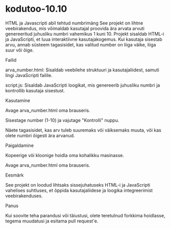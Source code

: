 # kodutoo-10.10
HTML ja Javascripti abil tehtud numbrimäng
See projekt on lihtne veebirakendus, mis võimaldab kasutajal proovida ära arvata arvuti genereeritud juhusliku numbri vahemikus 1 kuni 10. Projekt sisaldab HTML-i ja JavaScripti, et luua interaktiivne kasutajakogemus. Kui kasutaja sisestab arvu, annab süsteem tagasisidet, kas valitud number on liiga väike, liiga suur või õige.

Failid

arva_number.html: Sisaldab veebilehe struktuuri ja kasutajaliidest, samuti lingi JavaScripti failile.

script.js: Sisaldab JavaScripti loogikat, mis genereerib juhusliku numbri ja kontrollib kasutaja sisestust.

Kasutamine

Avage arva_number.html oma brauseris.

Sisestage number (1-10) ja vajutage "Kontrolli" nuppu.

Näete tagasisidet, kas arv tuleb suuremaks või väiksemaks muuta, või kas olete numbri õigesti ära arvanud.

Paigaldamine

Kopeerige või kloonige hoidla oma kohalikku masinasse.

Avage arva_number.html oma brauseris.

Eesmärk

See projekt on loodud lihtsaks sissejuhatuseks HTML-i ja JavaScripti vahelises suhtluses, et õppida kasutajaliidese ja loogika integreerimist veebirakenduses.

Panus

Kui soovite teha parandusi või täiustusi, olete teretulnud forkkima hoidlasse, tegema muudatusi ja esitama pull request'e.

